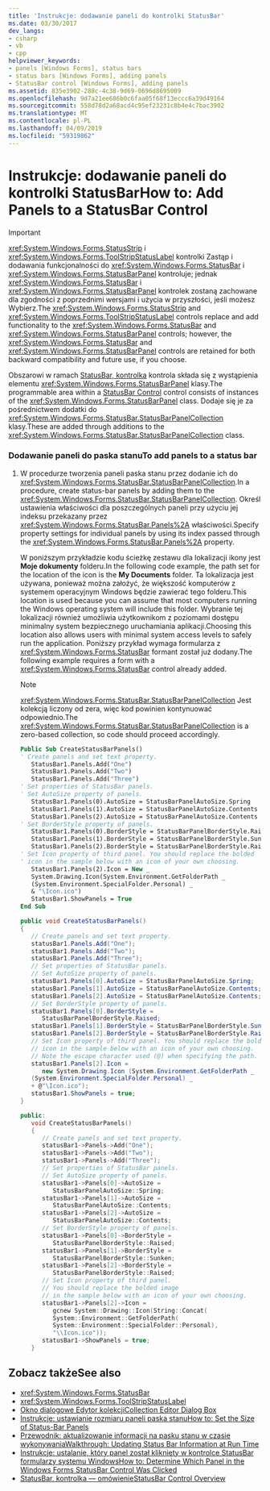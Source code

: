 ```yaml
---
title: 'Instrukcje: dodawanie paneli do kontrolki StatusBar'
ms.date: 03/30/2017
dev_langs:
- csharp
- vb
- cpp
helpviewer_keywords:
- panels [Windows Forms], status bars
- status bars [Windows Forms], adding panels
- StatusBar control [Windows Forms], adding panels
ms.assetid: 835e3902-288c-4c38-9d69-0696d8695009
ms.openlocfilehash: 9d7a21ee686b0c6faa05f68f13eccc6a39d49164
ms.sourcegitcommit: 558d78d2a68acd4c95ef23231c8b4e4c7bac3902
ms.translationtype: MT
ms.contentlocale: pl-PL
ms.lasthandoff: 04/09/2019
ms.locfileid: "59319862"
---
```

# <a name="how-to-add-panels-to-a-statusbar-control"></a><span data-ttu-id="da488-102">Instrukcje: dodawanie paneli do kontrolki StatusBar</span><span class="sxs-lookup"><span data-stu-id="da488-102">How to: Add Panels to a StatusBar Control</span></span>
> [!IMPORTANT]
>  <span data-ttu-id="da488-103"><xref:System.Windows.Forms.StatusStrip> i <xref:System.Windows.Forms.ToolStripStatusLabel> kontrolki Zastąp i dodawania funkcjonalności do <xref:System.Windows.Forms.StatusBar> i <xref:System.Windows.Forms.StatusBarPanel> kontroluje; jednak <xref:System.Windows.Forms.StatusBar> i <xref:System.Windows.Forms.StatusBarPanel> kontrolek zostaną zachowane dla zgodności z poprzednimi wersjami i użycia w przyszłości, jeśli możesz Wybierz.</span><span class="sxs-lookup"><span data-stu-id="da488-103">The <xref:System.Windows.Forms.StatusStrip> and <xref:System.Windows.Forms.ToolStripStatusLabel> controls replace and add functionality to the <xref:System.Windows.Forms.StatusBar> and <xref:System.Windows.Forms.StatusBarPanel> controls; however, the <xref:System.Windows.Forms.StatusBar> and <xref:System.Windows.Forms.StatusBarPanel> controls are retained for both backward compatibility and future use, if you choose.</span></span>  
  
 <span data-ttu-id="da488-104">Obszarowi w ramach [StatusBar, kontrolka](statusbar-control-windows-forms.md) kontrola składa się z wystąpienia elementu <xref:System.Windows.Forms.StatusBarPanel> klasy.</span><span class="sxs-lookup"><span data-stu-id="da488-104">The programmable area within a [StatusBar Control](statusbar-control-windows-forms.md) control consists of instances of the <xref:System.Windows.Forms.StatusBarPanel> class.</span></span> <span data-ttu-id="da488-105">Dodaje się je za pośrednictwem dodatki do <xref:System.Windows.Forms.StatusBar.StatusBarPanelCollection> klasy.</span><span class="sxs-lookup"><span data-stu-id="da488-105">These are added through additions to the <xref:System.Windows.Forms.StatusBar.StatusBarPanelCollection> class.</span></span>  
  
### <a name="to-add-panels-to-a-status-bar"></a><span data-ttu-id="da488-106">Dodawanie paneli do paska stanu</span><span class="sxs-lookup"><span data-stu-id="da488-106">To add panels to a status bar</span></span>  
  
1. <span data-ttu-id="da488-107">W procedurze tworzenia paneli paska stanu przez dodanie ich do <xref:System.Windows.Forms.StatusBar.StatusBarPanelCollection>.</span><span class="sxs-lookup"><span data-stu-id="da488-107">In a procedure, create status-bar panels by adding them to the <xref:System.Windows.Forms.StatusBar.StatusBarPanelCollection>.</span></span> <span data-ttu-id="da488-108">Określ ustawienia właściwości dla poszczególnych paneli przy użyciu jej indeksu przekazany przez <xref:System.Windows.Forms.StatusBar.Panels%2A> właściwości.</span><span class="sxs-lookup"><span data-stu-id="da488-108">Specify property settings for individual panels by using its index passed through the <xref:System.Windows.Forms.StatusBar.Panels%2A> property.</span></span>  
  
     <span data-ttu-id="da488-109">W poniższym przykładzie kodu ścieżkę zestawu dla lokalizacji ikony jest **Moje dokumenty** folderu.</span><span class="sxs-lookup"><span data-stu-id="da488-109">In the following code example, the path set for the location of the icon is the **My Documents** folder.</span></span> <span data-ttu-id="da488-110">Ta lokalizacja jest używana, ponieważ można założyć, że większość komputerów z systemem operacyjnym Windows będzie zawierać tego folderu.</span><span class="sxs-lookup"><span data-stu-id="da488-110">This location is used because you can assume that most computers running the Windows operating system will include this folder.</span></span> <span data-ttu-id="da488-111">Wybranie tej lokalizacji również umożliwia użytkownikom z poziomami dostępu minimalny system bezpiecznego uruchamiania aplikacji.</span><span class="sxs-lookup"><span data-stu-id="da488-111">Choosing this location also allows users with minimal system access levels to safely run the application.</span></span> <span data-ttu-id="da488-112">Poniższy przykład wymaga formularza z <xref:System.Windows.Forms.StatusBar> formant został już dodany.</span><span class="sxs-lookup"><span data-stu-id="da488-112">The following example requires a form with a <xref:System.Windows.Forms.StatusBar> control already added.</span></span>  
  
    > [!NOTE]
    >  <span data-ttu-id="da488-113"><xref:System.Windows.Forms.StatusBar.StatusBarPanelCollection> Jest kolekcją liczony od zera, więc kod powinien kontynuować odpowiednio.</span><span class="sxs-lookup"><span data-stu-id="da488-113">The <xref:System.Windows.Forms.StatusBar.StatusBarPanelCollection> is a zero-based collection, so code should proceed accordingly.</span></span>  
  
    ```vb  
    Public Sub CreateStatusBarPanels()  
    ' Create panels and set text property.  
       StatusBar1.Panels.Add("One")  
       StatusBar1.Panels.Add("Two")  
       StatusBar1.Panels.Add("Three")  
    ' Set properties of StatusBar panels.  
    ' Set AutoSize property of panels.  
       StatusBar1.Panels(0).AutoSize = StatusBarPanelAutoSize.Spring  
       StatusBar1.Panels(1).AutoSize = StatusBarPanelAutoSize.Contents  
       StatusBar1.Panels(2).AutoSize = StatusBarPanelAutoSize.Contents  
    ' Set BorderStyle property of panels.  
       StatusBar1.Panels(0).BorderStyle = StatusBarPanelBorderStyle.Raised  
       StatusBar1.Panels(1).BorderStyle = StatusBarPanelBorderStyle.Sunken  
       StatusBar1.Panels(2).BorderStyle = StatusBarPanelBorderStyle.Raised  
    ' Set Icon property of third panel. You should replace the bolded  
    ' icon in the sample below with an icon of your own choosing.  
       StatusBar1.Panels(2).Icon = New _   
       System.Drawing.Icon(System.Environment.GetFolderPath _  
       (System.Environment.SpecialFolder.Personal) _  
       & "\Icon.ico")  
       StatusBar1.ShowPanels = True  
    End Sub  
    ```  
  
    ```csharp  
    public void CreateStatusBarPanels()  
    {  
       // Create panels and set text property.  
       statusBar1.Panels.Add("One");  
       statusBar1.Panels.Add("Two");  
       statusBar1.Panels.Add("Three");  
       // Set properties of StatusBar panels.  
       // Set AutoSize property of panels.  
       statusBar1.Panels[0].AutoSize = StatusBarPanelAutoSize.Spring;  
       statusBar1.Panels[1].AutoSize = StatusBarPanelAutoSize.Contents;  
       statusBar1.Panels[2].AutoSize = StatusBarPanelAutoSize.Contents;  
       // Set BorderStyle property of panels.  
       statusBar1.Panels[0].BorderStyle =  
          StatusBarPanelBorderStyle.Raised;  
       statusBar1.Panels[1].BorderStyle = StatusBarPanelBorderStyle.Sunken;  
       statusBar1.Panels[2].BorderStyle = StatusBarPanelBorderStyle.Raised;  
       // Set Icon property of third panel. You should replace the bolded  
       // icon in the sample below with an icon of your own choosing.  
       // Note the escape character used (@) when specifying the path.  
       statusBar1.Panels[2].Icon =   
          new System.Drawing.Icon (System.Environment.GetFolderPath _  
       (System.Environment.SpecialFolder.Personal) _  
       + @"\Icon.ico");  
       statusBar1.ShowPanels = true;  
    }  
    ```  
  
    ```cpp  
    public:  
       void CreateStatusBarPanels()  
       {  
          // Create panels and set text property.  
          statusBar1->Panels->Add("One");  
          statusBar1->Panels->Add("Two");  
          statusBar1->Panels->Add("Three");  
          // Set properties of StatusBar panels.  
          // Set AutoSize property of panels.  
          statusBar1->Panels[0]->AutoSize =  
             StatusBarPanelAutoSize::Spring;  
          statusBar1->Panels[1]->AutoSize =  
             StatusBarPanelAutoSize::Contents;  
          statusBar1->Panels[2]->AutoSize =  
             StatusBarPanelAutoSize::Contents;  
          // Set BorderStyle property of panels.  
          statusBar1->Panels[0]->BorderStyle =  
             StatusBarPanelBorderStyle::Raised;  
          statusBar1->Panels[1]->BorderStyle =  
             StatusBarPanelBorderStyle::Sunken;  
          statusBar1->Panels[2]->BorderStyle =  
             StatusBarPanelBorderStyle::Raised;  
          // Set Icon property of third panel.  
          // You should replace the bolded image   
          // in the sample below with an icon of your own choosing.  
          statusBar1->Panels[2]->Icon =  
             gcnew System::Drawing::Icon(String::Concat(  
             System::Environment::GetFolderPath(  
             System::Environment::SpecialFolder::Personal),  
             "\\Icon.ico"));  
          statusBar1->ShowPanels = true;  
       }  
    ```  
  
## <a name="see-also"></a><span data-ttu-id="da488-114">Zobacz także</span><span class="sxs-lookup"><span data-stu-id="da488-114">See also</span></span>

- <xref:System.Windows.Forms.StatusBar>
- <xref:System.Windows.Forms.ToolStripStatusLabel>
- [<span data-ttu-id="da488-115">Okno dialogowe Edytor kolekcji</span><span class="sxs-lookup"><span data-stu-id="da488-115">Collection Editor Dialog Box</span></span>](https://docs.microsoft.com/previous-versions/visualstudio/visual-studio-2010/xc4yyekt(v=vs.100))
- [<span data-ttu-id="da488-116">Instrukcje: ustawianie rozmiaru paneli paska stanu</span><span class="sxs-lookup"><span data-stu-id="da488-116">How to: Set the Size of Status-Bar Panels</span></span>](how-to-set-the-size-of-status-bar-panels.md)
- [<span data-ttu-id="da488-117">Przewodnik: aktualizowanie informacji na pasku stanu w czasie wykonywania</span><span class="sxs-lookup"><span data-stu-id="da488-117">Walkthrough: Updating Status Bar Information at Run Time</span></span>](walkthrough-updating-status-bar-information-at-run-time.md)
- [<span data-ttu-id="da488-118">Instrukcje: ustalanie, który panel został kliknięty w kontrolce StatusBar formularzy systemu Windows</span><span class="sxs-lookup"><span data-stu-id="da488-118">How to: Determine Which Panel in the Windows Forms StatusBar Control Was Clicked</span></span>](determine-which-panel-wf-statusbar-control-was-clicked.md)
- [<span data-ttu-id="da488-119">StatusBar, kontrolka — omówienie</span><span class="sxs-lookup"><span data-stu-id="da488-119">StatusBar Control Overview</span></span>](statusbar-control-overview-windows-forms.md)
